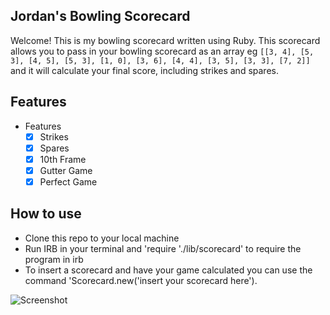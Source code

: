 ## Jordan's Bowling Scorecard

Welcome! This is my bowling scorecard written using Ruby. 
This scorecard allows you to pass in your bowling scorecard as an array eg ```[[3, 4], [5, 3], [4, 5], [5, 3], [1, 0], [3, 6], [4, 4], [3, 5], [3, 3], [7, 2]]``` and it will calculate your final score, including strikes and spares. 

## Features

* Features
  * [X] Strikes
  * [X] Spares
  * [X] 10th Frame
  * [X] Gutter Game
  * [X] Perfect Game

## How to use

- Clone this repo to your local machine
- Run IRB in your terminal and 'require './lib/scorecard' to require the program in irb
- To insert a scorecard and have your game calculated you can use the command 'Scorecard.new('insert your scorecard here').

![Screenshot](https://imgur.com/Blw0tac.png)